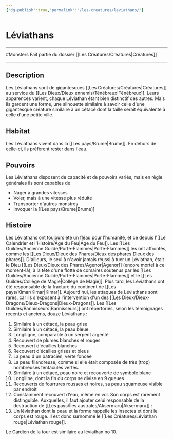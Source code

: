 ```yaml
---
{"dg-publish":true,"permalink":"/les-creatures/leviathans/"}
---
```


# Léviathans
---
#Monsters 
Fait partie du dossier [[Les Créatures/Créatures\|Créatures]]

-------
## Description
Les Léviathans sont de gigantesques [[Les Créatures/Créatures\|Créatures]] au service du [[Les Dieux/Dieux ennemis/Ténébreux\|Ténébreux]].
Leurs apparences varient, chaque Léviathan étant bien distinctif des autres. Mais ils gardent une forme, une silhouette similaire à savoir celle d'une gigantesque créature similaire à un cétacé dont la taille serait équivalente à celle d'une petite ville.
## Habitat
Les Léviathans vivent dans la [[Les pays/Brume\|Brume]]. En dehors de celle-ci, ils préfèrent rester dans l'eau.
## Pouvoirs
Les Léviathans disposent de capacité et de pouvoirs variés, mais en règle générales ils sont capables de
- Nager à grandes vitesses
- Voler, mais à une vitesse plus réduite
- Transporter d'autres monstres
- Invoquer la [[Les pays/Brume\|Brume]]
## Histoire
Les Léviathans ont toujours été un fléau pour l'humanité, et ce depuis l'[[Le Calendrier et l'Histoire/Âge du Feu\|Âge du Feu]]. Les [[Les Guildes/Ancienne Guilde/Porte-Flammes\|Porte-Flammes]] les ont affrontés, comme les [[Les Dieux/Dieux des Phares/Dieux des phares\|Dieux des phares]]. D'ailleurs, le seul à n'avoir jamais réussi à tuer un Léviathan, était le Dieu [[Les Dieux/Dieux des Phares/Agenor\|Agenor]] (encore mortel à ce moment-là), à la tête d'une flotte de corsaires soutenus par les [[Les Guildes/Ancienne Guilde/Porte-Flammes\|Porte-Flammes]] et le [[Les Guildes/Collège de Magie\|Collège de Magie]].
Plus tard, les Léviathans ont été responsable de la fracture du continent de [[Les pays/Kimar/Kimar\|Kimar]].
Aujourd'hui, les attaques de Léviathans sont rares, car ils s'exposent à l'intervention d'un des [[Les Dieux/Dieux-Dragons/Dieux-Dragons\|Dieux-Dragons]].
Les [[Les Guildes/Bannisseurs\|Bannisseurs]] ont répertoriés, selon les témoignages récents et anciens, douze Léviathans :
1. Similaire à un cétacé, la peau grise
2. Similaire à un cétacé, la peau bleue
3. Longiligne, comparable à un serpent argenté
4. Recouvert de plumes blanches et rouges
5. Recouvert d'écailles blanches
6. Recouvert d'écailles grises et bleus
7. La peau d'un batracien, verte foncée
8. La peau filandreuse, comme si elle était composée de très (trop) nombreuses tentacules vertes.
9. Similaire à un cétacé, peau noire et recouverte de symbole blanc
10. Longiline, dont la fin du corps se divise en 9 queues
11. Recouverts de fourrures rousses et noires, sa peau squameuse visible par endroit
12. Constamment recouvert d'eau, même en vol. Son corps est rarement distinguible.
Auxquelles, il faut ajouter celui responsable de la destruction de [[Les pays/Îles australes/Aksermaru\|Aksermaru]] :
13. Un léviathan dont la peau et la forme rappelle les insectes et dont le corps est rouge. Il est donc surnommé le [[Les Créatures/Léviathan rouge\|Léviathan rouge]].

Le Gardien de la tour est similaire au léviathan no 10.
